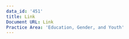 ```yaml
---
data_id: '451'
title: Link
Document URL: Link
Practice Area: 'Education, Gender, and Youth'
---
```

